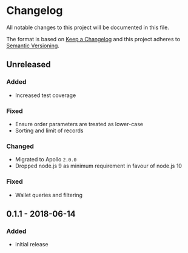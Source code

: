 # Changelog

All notable changes to this project will be documented in this file.

The format is based on [Keep a Changelog](http://keepachangelog.com/en/1.0.0/)
and this project adheres to [Semantic Versioning](http://semver.org/spec/v2.0.0.html).

## Unreleased

### Added

- Increased test coverage

### Fixed

- Ensure order parameters are treated as lower-case
- Sorting and limit of records

### Changed

- Migrated to Apollo `2.0.0`
- Dropped node.js 9 as minimum requirement in favour of node.js 10

### Fixed

- Wallet queries and filtering

## 0.1.1 - 2018-06-14

### Added

- initial release
